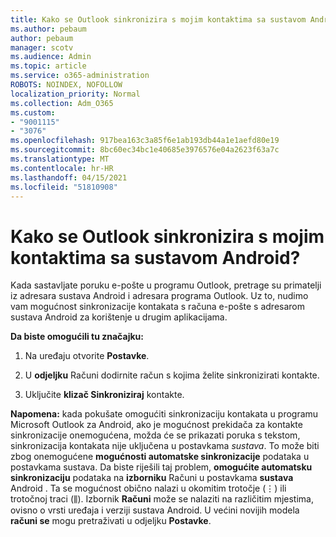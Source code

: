 ```yaml
---
title: Kako se Outlook sinkronizira s mojim kontaktima sa sustavom Android?
ms.author: pebaum
author: pebaum
manager: scotv
ms.audience: Admin
ms.topic: article
ms.service: o365-administration
ROBOTS: NOINDEX, NOFOLLOW
localization_priority: Normal
ms.collection: Adm_O365
ms.custom:
- "9001115"
- "3076"
ms.openlocfilehash: 917bea163c3a85f6e1ab193db44a1e1aefd80e19
ms.sourcegitcommit: 8bc60ec34bc1e40685e3976576e04a2623f63a7c
ms.translationtype: MT
ms.contentlocale: hr-HR
ms.lasthandoff: 04/15/2021
ms.locfileid: "51810908"
---
```

# <a name="how-does-outlook-sync-with-my-android-contacts"></a>Kako se Outlook sinkronizira s mojim kontaktima sa sustavom Android?

Kada sastavljate poruku e-pošte u programu Outlook, pretrage su primatelji iz adresara sustava Android i adresara programa Outlook. Uz to, nudimo vam mogućnost sinkronizacije kontakata s računa e-pošte s adresarom sustava Android za korištenje u drugim aplikacijama. 
 
**Da biste omogućili tu značajku:**
 
1. Na uređaju otvorite **Postavke**.

2. U **odjeljku** Računi dodirnite račun s kojima želite sinkronizirati kontakte.

3. Uključite **klizač Sinkroniziraj** kontakte.
 
**Napomena:** kada pokušate omogućiti sinkronizaciju kontakata u programu  Microsoft Outlook za Android, ako je mogućnost prekidača za kontakte sinkronizacije onemogućena, možda će se prikazati poruka s tekstom, sinkronizacija kontakata nije uključena u postavkama *sustava*. To može biti zbog onemogućene **mogućnosti automatske sinkronizacije** podataka u postavkama sustava. Da biste riješili taj problem,  **omogućite automatsku sinkronizaciju** podataka na  **izborniku** Računi u postavkama  **sustava** Android . Ta se mogućnost obično nalazi u okomitim trotočje (⋮) ili trotočnoj traci (⫼). Izbornik  **Računi** može se nalaziti na različitim mjestima, ovisno o vrsti uređaja i verziji sustava Android. U većini novijih modela **računi se** mogu pretraživati u odjeljku **Postavke**.